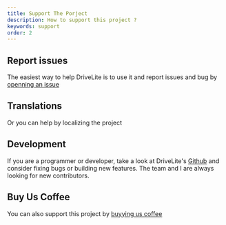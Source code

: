 ```yaml
---
title: Support The Porject
description: How to support this project ?
keywords: support
order: 2
---
```


## Report issues

The easiest way to help DriveLite is to use it and report issues and bug by [openning an issue](https://github.com/DriveLite/drivelite/issues/new/choose)

## Translations

Or you can help by localizing the project

## Development

If you are a programmer or developer, take a look at DriveLite's [Github](https://github.com/DriveLite/DriveLite) and consider fixing bugs or building new features. The team and I are always looking for new contributors.

## Buy Us Coffee

You can also support this project by [buyying us coffee](https://ko-fi.com/drivelite)
